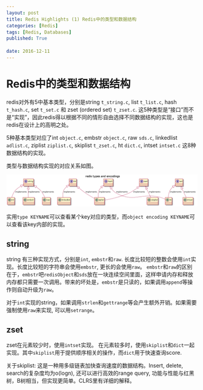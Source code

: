 ```yaml
---
layout: post
title: Redis Highlights (1) Redis中的类型和数据结构
categories: [Redis]
tags: [Redis, Databases]
published: True

date: 2016-12-11
---
```


# Redis中的类型和数据结构

redis对外有5中基本类型，分别是string `t_string.c`, list `t_list.c`, hash `t_hash.c`, set `t_set.c` 和 zset (ordered set) `t_zset.c`.
这5种类型是“接口”而不是“实现”，因此redis得以根据不同的情形自由选择不同数据结构的实现，这也是redis在设计上的高明之处。

5种基本类型对应了int `object.c`, embstr `object.c`, raw `sds.c`, linkedlist `adlist.c`, ziplist `ziplist.c`, skiplist `t_zset.c`, ht `dict.c`, intset `intset.c` 这8种数据结构的实现。

类型与数据结构实现的对应关系如图。

[![redis types](redis_types.png "redis types")](https://www.planttext.com/?text=VLB13SCW3Fmp1GjqWQgFV3i63Mv10H9XggXHXwyfHC5fbH_dEv_F5Xqc5TFJEo6IJGva16rHfjS4A5NG4a8_QXiUA8GD2U9TzI0nHIer1MSnDT0eDAqSMdB9KFHE8KggrXVu6xbM4DLSNsRbdGq3wE-SKbZir20oohO5u50vKOBAo_kanpcSikmihtvou84wVlYIub12sHWlygIDhh6OX2ksJRXFFjgn3rUONJ_jpnObp1Tf-NtpmjX_mxbYFJ5t4Hq4JP_f0m00)

实用`type KEYNAME`可以查看某个key对应的类型，而`object encoding KEYNAME`可以查看该key内部的实现。

## string
string 有三种实现方式，分别是`int`, `embstr`和`raw`.
长度比较短的整数会使用`int`实现。长度比较短的字符串会使用`embstr`, 更长的会使用`raw`。
`embstr`和`raw`的区别在于，`embstr`吧`redisObject`和`sds`放在一块连续空间里面，这样申请内存和释放内存都只需要一次调用。带来的坏处是，`embstr`是只读的，如果调用`append`等操作则自动升级为`raw`。

对于`int`实现的string，如果调用`strlen`和`gettrange`等会产生额外开销。如果需要强制使用`raw`来实现, 可以用`setrange`。

## zset
zset在元素较少时，使用`intset`实现。
在元素较多时，使用`skiplist`和`dict`一起实现。其中`skiplist`用于提供顺序相关的操作，而`dict`用于快速查询score.

关于skiplist: 这是一种用多级链表加快查询速度的数据结构。Insert, delete, search的复杂度均为o(logn), 还可以进行高效的range query, 功能与性能与红黑树，B树相当，但实现更简单。CLRS里有详细的解释。










